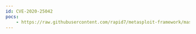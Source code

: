 ```yaml
---
id: CVE-2020-25042
pocs:
    - https://raw.githubusercontent.com/rapid7/metasploit-framework/master/modules/exploits/multi/http/maracms_upload_exec.rb
---
```

